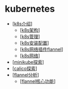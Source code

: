 # kubernetes

- [[k8s介绍]]
  - [[k8s架构]]
  - [[k8s管理]]
  - [[k8s安装配置]]
  - [[k8s网络插件flannel]]
  - [[k8s网络]]
- [[minikube探索]]
- [[calico探索]]
- [[flannel分析]]
  - [[flannel核心功能]]

[//begin]: # "Autogenerated link references for markdown compatibility"
[k8s介绍]: k8s介绍.md "k8s 介绍"
[k8s架构]: k8s架构.md "k8s 架构"
[k8s管理]: k8s管理.md "k8s 管理"
[k8s安装配置]: k8s安装配置.md "k8s 安装配置"
[k8s网络插件flannel]: k8s网络插件flannel.md "k8s网络插件flannel"
[k8s网络]: k8s网络.md "k8s网络"
[minikube探索]: minikube探索.md "minikube 探索"
[calico探索]: calico探索.md "calico 探索"
[flannel分析]: flannel分析.md "flannel 分析"
[flannel核心功能]: flannel核心功能.md "flannel 核心功能"
[//end]: # "Autogenerated link references"

